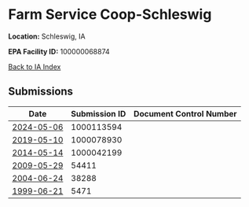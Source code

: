 # Farm Service Coop-Schleswig

**Location:** Schleswig, IA

**EPA Facility ID:** 100000068874

[Back to IA Index](../../index.md)

## Submissions

| Date | Submission ID | Document Control Number |
|------|--------------|-------------------------|
| [2024-05-06](submissions/1000113594.md) | 1000113594 |  |
| [2019-05-10](submissions/1000078930.md) | 1000078930 |  |
| [2014-05-14](submissions/1000042199.md) | 1000042199 |  |
| [2009-05-29](submissions/54411.md) | 54411 |  |
| [2004-06-24](submissions/38288.md) | 38288 |  |
| [1999-06-21](submissions/5471.md) | 5471 |  |

